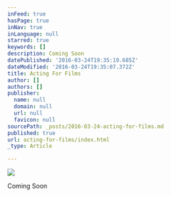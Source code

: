 ```yaml
---
inFeed: true
hasPage: true
inNav: true
inLanguage: null
starred: true
keywords: []
description: Coming Soon
datePublished: '2016-03-24T19:35:19.685Z'
dateModified: '2016-03-24T19:35:07.372Z'
title: Acting For Films
author: []
authors: []
publisher:
  name: null
  domain: null
  url: null
  favicon: null
sourcePath: _posts/2016-03-24-acting-for-films.md
published: true
url: acting-for-films/index.html
_type: Article

---
```

![](https://the-grid-user-content.s3-us-west-2.amazonaws.com/fcdf799f-bbc5-4751-b3ff-7a8eafee409d.jpg)

Coming Soon